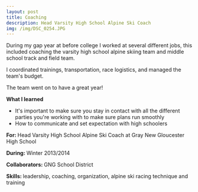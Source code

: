 ```yaml
---
layout: post
title: Coaching
description: Head Varsity High School Alpine Ski Coach
img: /img/DSC_0254.JPG
---
```


During my gap year at before college I worked at several different jobs, this included coaching the varsity high school alpine skiing team and middle school track and field team. 

I coordinated trainings, transportation, race logistics, and managed the team's budget.

The team went on to have a great year!

<b>What I learned </b>
- It's important to make sure you stay in contact with all the different parties you're working with to make sure plans run smoothly
- How to communicate and set expectation with high schoolers

<b>For: </b>Head Varsity High School Alpine Ski Coach at Gray New Gloucester High School

<b>During: </b>Winter 2013/2014

<b>Collaborators: </b>GNG School District

<b>Skills: </b>leadership, coaching, organization, alpine ski racing technique and training